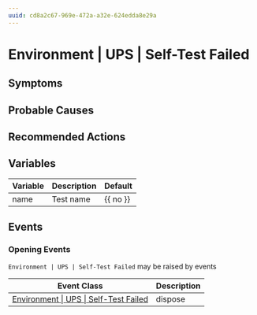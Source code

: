 ```yaml
---
uuid: cd8a2c67-969e-472a-a32e-624edda8e29a
---
```

# Environment | UPS | Self-Test Failed

## Symptoms

## Probable Causes

## Recommended Actions

## Variables

| Variable | Description | Default  |
| -------- | ----------- | -------- |
| name     | Test name   | {{ no }} |

## Events

### Opening Events
`Environment | UPS | Self-Test Failed` may be raised by events

| Event Class                                                                                                 | Description |
| ----------------------------------------------------------------------------------------------------------- | ----------- |
| [Environment \| UPS \| Self-Test Failed](ref://event-classes-reference/environment/ups/self-test-failed.md) | dispose     |
